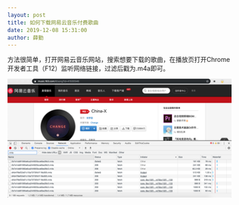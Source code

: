 ```yaml
---
layout: post
title: 如何下载网易云音乐付费歌曲
date: 2019-12-08 15:31:00
author: 薛勤
---
```

方法很简单，打开网易云音乐网站，搜索想要下载的歌曲，在播放页打开Chrome开发者工具（F12）监听网络链接，过滤后戳为.m4a即可。

![](./20191208如何下载网易云音乐付费歌曲/1136672-20191208153042880-756449745.png)

